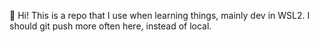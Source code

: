 👋 Hi!
This is a repo that I use when learning things, mainly dev in WSL2. I should git push more often here, instead of local.
